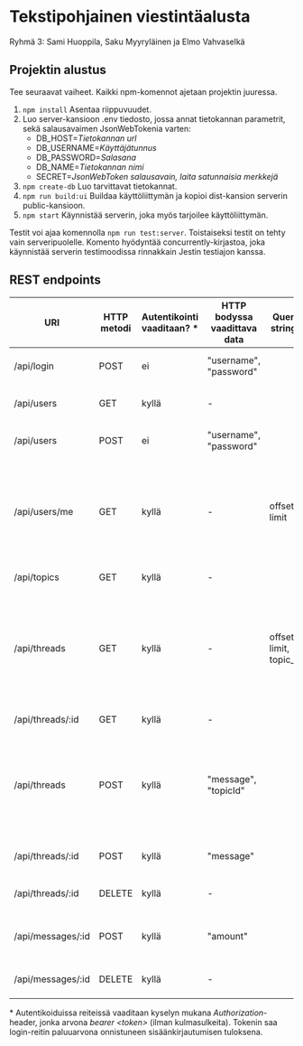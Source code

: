 # Tekstipohjainen viestintäalusta

Ryhmä 3: Sami Huoppila, Saku Myyryläinen ja Elmo Vahvaselkä

## Projektin alustus

Tee seuraavat vaiheet. Kaikki npm-komennot ajetaan projektin juuressa.

1. `npm install` Asentaa riippuvuudet.
2. Luo server-kansioon .env tiedosto, jossa annat tietokannan parametrit, sekä salausavaimen JsonWebTokenia varten:
	- DB_HOST=*Tietokannan url*
	- DB_USERNAME=*Käyttäjätunnus*
	- DB_PASSWORD=*Salasana*
	- DB_NAME=*Tietokannan nimi*
	- SECRET=*JsonWebToken salausavain, laita satunnaisia merkkejä*
3. `npm create-db` Luo tarvittavat tietokannat.
4. `npm run build:ui` Buildaa käyttöliittymän ja kopioi dist-kansion serverin public-kansioon.
5. `npm start` Käynnistää serverin, joka myös tarjoilee käyttöliittymän.

Testit voi ajaa komennolla `npm run test:server`. Toistaiseksi testit on tehty vain serveripuolelle. Komento hyödyntää concurrently-kirjastoa, joka käynnistää serverin testimoodissa rinnakkain Jestin testiajon kanssa.

## REST endpoints

| URI               | HTTP metodi | Autentikointi vaaditaan? * | HTTP bodyssa vaadittava data | Query strings   | Palauttaa…                                                                                                                                              |
|-------------------|-------------|--------------------------|------------------------------|-----------------|---------------------------------------------------------------------------------------------------------------------------------------------------------|
| /api/login        | POST        | ei                       | "username", "password"       |                 | sisään kirjautuvan käyttäjän access tokenin.                                                                                                            |
| /api/users        | GET         | kyllä                    | -                            |                 | listan kaikista käyttäjistä ja heidän scorensa.                                                                                                         |
| /api/users        | POST        | ei                       | "username", "password"       |                 | luodun käyttäjätunnuksen tiedot.                                                                                                                        |
| /api/users/me     | GET         | kyllä                    | -                            | offset, limit   | sisään kirjautuneen käyttäjän tiedot, sekä viestiketjut joihin tämä on osallistunut. Parametreilla offset ja limit voidaan rajata haettavat viestiketjut.                                                                                                   |
| /api/topics       | GET         | kyllä                    | -                            |                 | listauksen kaikista aihealueista.                                                                                                                       |
| /api/threads      | GET         | kyllä                    | -                            | offset, limit, topic_id | limit kpl viestiketjuja offset-indeksistä alkaen, tai 100 ensimmäistä viestiketjua jos parametrit puuttuvat. Parametri topic_id palauttaa vain kyseisen aihealueen viestiketjut.                                    |
| /api/threads/:id  | GET         | kyllä                    | -                            |                 | yhden viestiketjun tiedot viesteineen.                                                                                                                  |
| /api/threads      | POST        | kyllä                    | "message", "topicId"         |                 | annettuun aihealueeseen luodun viestiketjun, jossa mukana annettu aloitusviesti. Aihealue on valinnainen, ilman sitä ketju luodaan oletusaihealueeseen. |
| /api/threads/:id  | POST        | kyllä                    | "message"                    |                 | päivitetyn viestiketjun, johon on luotu uusi viesti.                                                                                                    |
| /api/threads/:id  | DELETE      | kyllä                    | -                            |                 | ei mitään. Asettaa käyttäjän viestiketjun poistetuksi.                                                                                                   |
| /api/messages/:id | POST        | kyllä                    | "amount"                     |                 | viestin, jonka score on päivittynyt annetun äänen verran.                                                                                               |
| /api/messages/:id | DELETE      | kyllä                    | -                            |                 | poistetun viestin, jolle on asetettu removed = 1.                                                                                               |

\* Autentikoiduissa reiteissä vaaditaan kyselyn mukana *Authorization*-header, jonka arvona *bearer \<token\>* (ilman kulmasulkeita). Tokenin saa login-reitin paluuarvona onnistuneen sisäänkirjautumisen tuloksena.